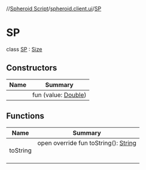 //[Spheroid Script](../../index.md)/[spheroid.client.ui](../index.md)/[SP](index.md)



# SP  
 class [SP](index.md) : [Size](../-size/index.md)   


## Constructors  
  
|  Name|  Summary| 
|---|---|
| [<init>](-init-.md)|  fun [<init>](-init-.md)(value: [Double](../../spheroid/-double/index.md))   <br>


## Functions  
  
|  Name|  Summary| 
|---|---|
| toString| open override fun toString(): [String](../../spheroid/-string/index.md)  <br><br><br>

